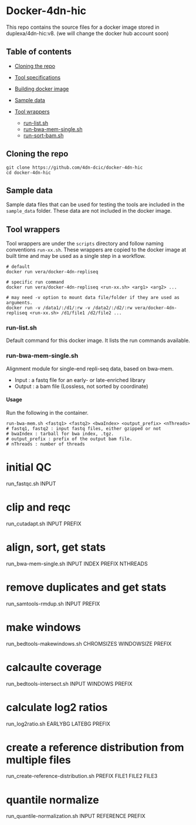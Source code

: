 # Docker-4dn-hic

This repo contains the source files for a docker image stored in duplexa/4dn-hic:v8\. (we will change the docker hub account soon)

## Table of contents

- [Cloning the repo](#cloning-the-repo)
- [Tool specifications](#tool-specifications)
- [Building docker image](#building-docker-image)
- [Sample data](#sample-data)
- [Tool wrappers](#tool-wrappers)

  - [run-list.sh](#run-listsh)
  - [run-bwa-mem-single.sh](#run-bwa-memsh)
  - [run-sort-bam.sh](#run-sort-bamsh)

## Cloning the repo

```
git clone https://github.com/4dn-dcic/docker-4dn-hic
cd docker-4dn-hic
```

## Sample data

Sample data files that can be used for testing the tools are included in the `sample_data` folder. These data are not included in the docker image.

## Tool wrappers

Tool wrappers are under the `scripts` directory and follow naming conventions `run-xx.sh`. These wrappers are copied to the docker image at built time and may be used as a single step in a workflow.

```
# default
docker run vera/docker-4dn-repliseq

# specific run command
docker run vera/docker-4dn-repliseq <run-xx.sh> <arg1> <arg2> ...

# may need -v option to mount data file/folder if they are used as arguments.
docker run -v /data1/:/d1/:rw -v /data2/:/d2/:rw vera/docker-4dn-repliseq <run-xx.sh> /d1/file1 /d2/file2 ...
```

### run-list.sh

Default command for this docker image. It lists the run commands available.

### run-bwa-mem-single.sh

Alignment module for single-end repli-seq data, based on bwa-mem.

- Input : a fastq file for an early- or late-enriched library
- Output : a bam file (Lossless, not sorted by coordinate)

#### Usage

Run the following in the container.

```
run-bwa-mem.sh <fastq1> <fastq2> <bwaIndex> <output_prefix> <nThreads>
# fastq1, fastq2 : input fastq files, either gzipped or not
# bwaIndex : tarball for bwa index, .tgz.
# output_prefix : prefix of the output bam file.
# nThreads : number of threads
```

# initial QC

run_fastqc.sh INPUT

# clip and reqc

run_cutadapt.sh INPUT PREFIX

# align, sort, get stats

run_bwa-mem-single.sh INPUT INDEX PREFIX NTHREADS

# remove duplicates and get stats

run_samtools-rmdup.sh INPUT PREFIX

# make windows

run_bedtools-makewindows.sh CHROMSIZES WINDOWSIZE PREFIX

# calcaulte coverage

run_bedtools-intersect.sh INPUT WINDOWS PREFIX

# calculate log2 ratios

run_log2ratio.sh EARLYBG LATEBG PREFIX

# create a reference distribution from multiple files

run_create-reference-distribution.sh PREFIX FILE1 FILE2 FILE3

# quantile normalize

run_quantile-normalization.sh INPUT REFERENCE PREFIX

